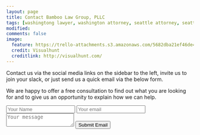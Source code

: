 ```yaml
---
layout: page
title: Contact Bamboo Law Group, PLLC
tags: [washingtong lawyer, washington attorney, seattle attorney, seattle videogame attorney]
modified: 
comments: false
image:
  feature: https://trello-attachments.s3.amazonaws.com/5682dba21ef46de42206db55/3200x2144/eb57a8280737109e49e365f44f572416/people-apple-iphone-writing.jpg
  credit: Visualhunt
  creditlink: http://visualhunt.com/
---
```

Contact us via the social media links on the sidebar to the left, invite us to join your slack, or just send us a quick email via the below form. 


We are happy to offer a free consultation to find out what you are looking for and to give us an opportunity to explain how we can help.

<form action="//formspree.io/your@email.com" method="POST">
  <input type="text" name="name" placeholder="Your Name" class="fifty">
  <input type="text" name="_replyto" placeholder="Your email" class="fifty"/>
  <input type="hidden" name="_next" value="//site.io/thanks.html" />
  <input type="hidden" name="_subject" value="New submission!" class="fifty"/>
  <textarea placeholder="Your message" class="textbox-sizing"></textarea>
  <input type="submit" value="Submit Email" class="btn halvsies">
</form> 
